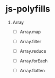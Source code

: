 # js-polyfills

1. Array

   - [ ] Array.map

   - [ ] Array.filter

   - [ ] Array.reduce

   - [ ] Array.forEach

   - [ ] Array.flatten
